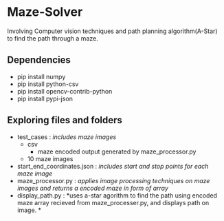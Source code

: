 # Maze-Solver
Involving Computer vision techniques and path planning algorithm(A-Star) to find the path through a maze.

## Dependencies

 - pip install numpy
 - pip install python-csv
 - pip install opencv-contrib-python
 - pip install pypi-json
  
## Exploring files and folders
 - test_cases : *includes maze images*
	 - csv
         - maze encoded output generated by maze_processor.py
	 - 10 maze images 
 - start_end_coordinates.json : *includes start and stop points for each maze image* 
 - maze_processor.py : *applies image processing techniques on maze images and returns a encoded maze in form of array*
 - display_path.py : *uses a-star agorithm to find the path using encoded maze array recieved from maze_processer.py, and displays path on image. *
 

